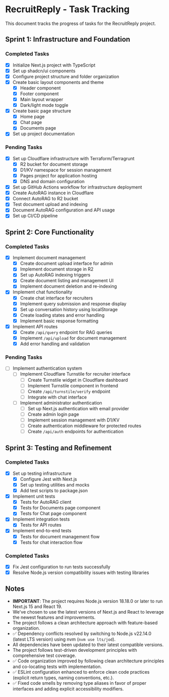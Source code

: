 # RecruitReply - Task Tracking

This document tracks the progress of tasks for the RecruitReply project.

## Sprint 1: Infrastructure and Foundation

### Completed Tasks

- [x] Initialize Next.js project with TypeScript
- [x] Set up shadcn/ui components
- [x] Configure project structure and folder organization
- [x] Create basic layout components and theme
  - [x] Header component
  - [x] Footer component
  - [x] Main layout wrapper
  - [x] Dark/light mode toggle
- [x] Create basic page structure
  - [x] Home page
  - [x] Chat page
  - [x] Documents page
- [x] Set up project documentation

### Pending Tasks

- [x] Set up Cloudflare infrastructure with Terraform/Terragrunt
  - [x] R2 bucket for document storage
  - [x] D1/KV namespace for session management
  - [x] Pages project for application hosting
  - [x] DNS and domain configuration
- [x] Set up GitHub Actions workflow for infrastructure deployment
- [x] Create AutoRAG instance in Cloudflare
- [x] Connect AutoRAG to R2 bucket
- [x] Test document upload and indexing
- [x] Document AutoRAG configuration and API usage
- [x] Set up CI/CD pipeline

## Sprint 2: Core Functionality

### Completed Tasks

- [x] Implement document management
  - [x] Create document upload interface for admin
  - [x] Implement document storage in R2
  - [x] Set up AutoRAG indexing triggers
  - [x] Create document listing and management UI
  - [x] Implement document deletion and re-indexing
- [x] Implement chat functionality
  - [x] Create chat interface for recruiters
  - [x] Implement query submission and response display
  - [x] Set up conversation history using localStorage
  - [x] Create loading states and error handling
  - [x] Implement basic response formatting
- [x] Implement API routes
  - [x] Create `/api/query` endpoint for RAG queries
  - [x] Implement `/api/upload` for document management
  - [x] Add error handling and validation

### Pending Tasks

- [ ] Implement authentication system
  - [ ] Implement Cloudflare Turnstile for recruiter interface
    - [ ] Create Turnstile widget in Cloudflare dashboard
    - [ ] Implement Turnstile component in frontend
    - [ ] Create `/api/turnstile/verify` endpoint
    - [ ] Integrate with chat interface
  - [ ] Implement administrator authentication
    - [ ] Set up Next.js authentication with email provider
    - [ ] Create admin login page
    - [ ] Implement session management with D1/KV
    - [ ] Create authentication middleware for protected routes
    - [ ] Create `/api/auth` endpoints for authentication

## Sprint 3: Testing and Refinement

### Completed Tasks

- [x] Set up testing infrastructure
  - [x] Configure Jest with Next.js
  - [x] Set up testing utilities and mocks
  - [x] Add test scripts to package.json
- [x] Implement unit tests
  - [x] Tests for AutoRAG client
  - [x] Tests for Documents page component
  - [x] Tests for Chat page component
- [x] Implement integration tests
  - [x] Tests for API routes
- [x] Implement end-to-end tests
  - [x] Tests for document management flow
  - [x] Tests for chat interaction flow

### Completed Tasks

- [x] Fix Jest configuration to run tests successfully
- [x] Resolve Node.js version compatibility issues with testing libraries

## Notes

- **IMPORTANT**: The project requires Node.js version 18.18.0 or later to run Next.js 15 and React 19.
- We've chosen to use the latest versions of Next.js and React to leverage the newest features and improvements.
- The project follows a clean architecture approach with feature-based organization.
- ✅ Dependency conflicts resolved by switching to Node.js v22.14.0 (latest LTS version) using nvm (`nvm use lts/jod`).
- All dependencies have been updated to their latest compatible versions.
- The project follows test-driven development principles with comprehensive test coverage.
- ✅ Code organization improved by following clean architecture principles and co-locating tests with implementation.
- ✅ ESLint configuration enhanced to enforce clean code practices (explicit return types, naming conventions, etc.).
- ✅ Fixed code smells by removing type aliases in favor of proper interfaces and adding explicit accessibility modifiers.

